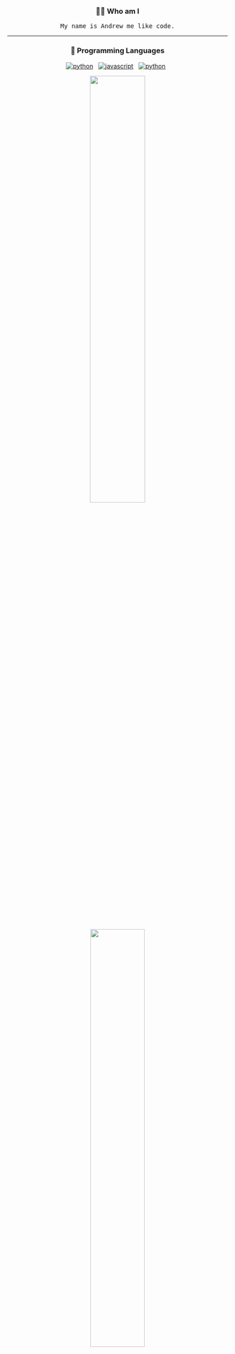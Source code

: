 <h3 align="center">🧑‍💻 Who am I</h3>
<p align="center">
  <samp>My name is Andrew me like code.</samp>
</p>

<hr />

<!-- PROGRAMMING LANGUAGES -->
<h3 align="center">💬 Programming Languages</h3>
<p align="center">
   <a href="#pins"><img alt="python" src="https://img.shields.io/badge/python-3670A0?style=for-the-badge&logo=python&logoColor=white"></a>&nbsp;&nbsp;
   <a href="#pins"><img alt="javascript" src="https://img.shields.io/badge/javascript-F7DF1E?style=for-the-badge&logo=javascript&logoColor=black" /></a>&nbsp;&nbsp;
    <a href="#pins"><img alt="python" src="https://img.shields.io/badge/Java-3670A0?style=for-the-badge&logo=python&logoColor=white"></a>&nbsp;&nbsp;
<p>
<p align="center">
  <a href="#gh-dark-mode-only" style='cursor: default'><img width="50%" src="https://github-readme-stats.vercel.app/api?username=Andrew1495&show_icons=true&count_private=true&theme=github_dark&disable_animations=true" /></a>
  <a href="#gh-dark-mode-only" style='cursor: default'><img width="49.5%" src="https://github-readme-stats.vercel.app/api/top-langs/?username=Andrew1495&layout=compact&count_private=true&theme=github_dark&langs_count=4" /></a>
   <a href="#gh-light-mode-only" style='cursor: defaul;'><img width="50%" src="https://github-readme-stats.vercel.app/api?username=Andrew1495&show_icons=true&count_private=true&disable_animations=true" /></a>
  <a href="#gh-light-mode-only" style='cursor: default'><img width="49.5%" src="https://github-readme-stats.vercel.app/api/top-langs/?username=Andrew1495&layout=compact&count_private=true&langs_count=4" /></a>
</p>

<h3 align="center">📡 Want to know more?</h3>
<p align="center">
   <a target="_blank"href="https://andrew1495.github.io/portfolio/"><img src="https://img.shields.io/badge/Website-FF7139?style=for-the-badge&logo=firefox&logoColor=white" /></a>&nbsp;&nbsp;
  <a target="_blank"href="https://www.linkedin.com/in/andrew-fairley/"><img src="https://img.shields.io/badge/linkedin-%230077B5.svg?&style=for-the-badge&logo=linkedin&logoColor=white" /></a>&nbsp;&nbsp;
</p>
<div id=pins></div>
